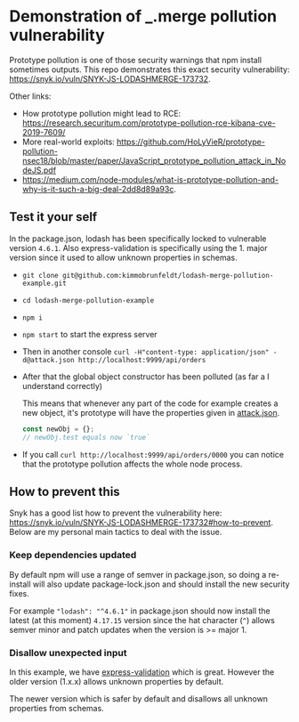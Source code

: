 # Demonstration of _.merge pollution vulnerability

Prototype pollution is one of those security warnings that npm install sometimes outputs.
This repo demonstrates this exact security vulnerability: https://snyk.io/vuln/SNYK-JS-LODASHMERGE-173732.

Other links:

* How prototype pollution might lead to RCE: https://research.securitum.com/prototype-pollution-rce-kibana-cve-2019-7609/
* More real-world exploits: https://github.com/HoLyVieR/prototype-pollution-nsec18/blob/master/paper/JavaScript_prototype_pollution_attack_in_NodeJS.pdf
* https://medium.com/node-modules/what-is-prototype-pollution-and-why-is-it-such-a-big-deal-2dd8d89a93c.


## Test it your self

In the package.json, lodash has been specifically locked to vulnerable version `4.6.1`. Also express-validation is specifically using the 1. major version since it used to allow unknown properties in schemas.

* `git clone git@github.com:kimmobrunfeldt/lodash-merge-pollution-example.git`
* `cd lodash-merge-pollution-example`
* `npm i`
* `npm start` to start the express server
* Then in another console `curl -H"content-type: application/json" -d@attack.json http://localhost:9999/api/orders`
* After that the global object constructor has been polluted (as far a I understand correctly)

    This means that whenever any part of the code for example creates a new object, it's prototype
    will have the properties given in [attack.json](attack.json).

    ```js
    const newObj = {};
    // newObj.test equals now `true`
    ```

* If you call `curl http://localhost:9999/api/orders/0000` you can notice that the prototype pollution affects the whole node process.



## How to prevent this

Snyk has a good list how to prevent the vulnerability here: https://snyk.io/vuln/SNYK-JS-LODASHMERGE-173732#how-to-prevent.
Below are my personal main tactics to deal with the issue.

### Keep dependencies updated

By default npm will use a range of semver in package.json, so doing a re-install will also update
package-lock.json and should install the new security fixes.

For example `"lodash": "^4.6.1"` in package.json should now install the latest (at this moment) `4.17.15` version
since the hat character (`^`) allows semver minor and patch updates when the version is >= major 1.


### Disallow unexpected input

In this example, we have [express-validation](https://github.com/andrewkeig/express-validation) which
is great. However the older version (1.x.x) allows unknown properties by default.

The newer version which is safer by default and disallows all unknown properties from schemas.
